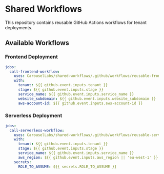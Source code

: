 # Shared Workflows

This repository contains reusable GitHub Actions workflows for tenant deployments.

## Available Workflows

### Frontend Deployment

```yaml
jobs:
  call-frontend-workflow:
    uses: CarouselLabs/shared-workflows/.github/workflows/reusable-frontend-deploy.yml@main
    with:
      tenant: ${{ github.event.inputs.tenant }}
      stage: ${{ github.event.inputs.stage }}
      service_name: ${{ github.event.inputs.service_name }}
      website_subdomain: ${{ github.event.inputs.website_subdomain }}
      aws-account-id: ${{ github.event.inputs.aws-account-id }}
```

### Serverless Deployment

```yaml
jobs:
  call-serverless-workflow:
    uses: CarouselLabs/shared-workflows/.github/workflows/reusable-serverless-deploy.yml@main
    with:
      tenant: ${{ github.event.inputs.tenant }}
      stage: ${{ github.event.inputs.stage }}
      service_name: ${{ github.event.inputs.service_name }}
      aws_region: ${{ github.event.inputs.aws_region || 'eu-west-1' }}
    secrets:
      ROLE_TO_ASSUME: ${{ secrets.ROLE_TO_ASSUME }}
```
